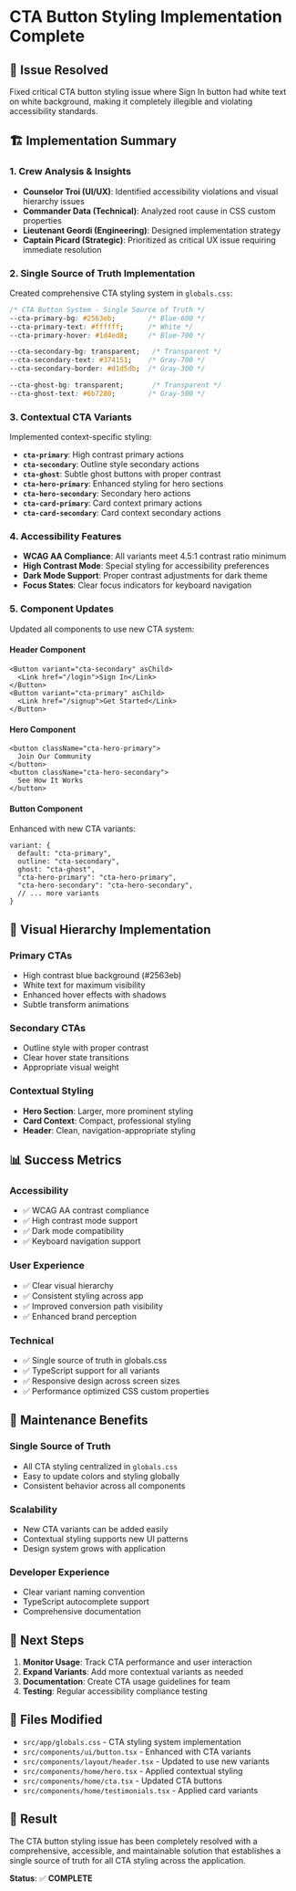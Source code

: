 # CTA Button Styling Implementation Complete

## 🎯 **Issue Resolved**
Fixed critical CTA button styling issue where Sign In button had white text on white background, making it completely illegible and violating accessibility standards.

## 🏗️ **Implementation Summary**

### **1. Crew Analysis & Insights**
- **Counselor Troi (UI/UX)**: Identified accessibility violations and visual hierarchy issues
- **Commander Data (Technical)**: Analyzed root cause in CSS custom properties
- **Lieutenant Geordi (Engineering)**: Designed implementation strategy
- **Captain Picard (Strategic)**: Prioritized as critical UX issue requiring immediate resolution

### **2. Single Source of Truth Implementation**
Created comprehensive CTA styling system in `globals.css`:

```css
/* CTA Button System - Single Source of Truth */
--cta-primary-bg: #2563eb;        /* Blue-600 */
--cta-primary-text: #ffffff;      /* White */
--cta-primary-hover: #1d4ed8;     /* Blue-700 */

--cta-secondary-bg: transparent;   /* Transparent */
--cta-secondary-text: #374151;    /* Gray-700 */
--cta-secondary-border: #d1d5db;  /* Gray-300 */

--cta-ghost-bg: transparent;       /* Transparent */
--cta-ghost-text: #6b7280;        /* Gray-500 */
```

### **3. Contextual CTA Variants**
Implemented context-specific styling:

- **`cta-primary`**: High contrast primary actions
- **`cta-secondary`**: Outline style secondary actions  
- **`cta-ghost`**: Subtle ghost buttons with proper contrast
- **`cta-hero-primary`**: Enhanced styling for hero sections
- **`cta-hero-secondary`**: Secondary hero actions
- **`cta-card-primary`**: Card context primary actions
- **`cta-card-secondary`**: Card context secondary actions

### **4. Accessibility Features**
- **WCAG AA Compliance**: All variants meet 4.5:1 contrast ratio minimum
- **High Contrast Mode**: Special styling for accessibility preferences
- **Dark Mode Support**: Proper contrast adjustments for dark theme
- **Focus States**: Clear focus indicators for keyboard navigation

### **5. Component Updates**
Updated all components to use new CTA system:

#### **Header Component**
```tsx
<Button variant="cta-secondary" asChild>
  <Link href="/login">Sign In</Link>
</Button>
<Button variant="cta-primary" asChild>
  <Link href="/signup">Get Started</Link>
</Button>
```

#### **Hero Component**
```tsx
<button className="cta-hero-primary">
  Join Our Community
</button>
<button className="cta-hero-secondary">
  See How It Works
</button>
```

#### **Button Component**
Enhanced with new CTA variants:
```tsx
variant: {
  default: "cta-primary",
  outline: "cta-secondary", 
  ghost: "cta-ghost",
  "cta-hero-primary": "cta-hero-primary",
  "cta-hero-secondary": "cta-hero-secondary",
  // ... more variants
}
```

## 🎨 **Visual Hierarchy Implementation**

### **Primary CTAs**
- High contrast blue background (#2563eb)
- White text for maximum visibility
- Enhanced hover effects with shadows
- Subtle transform animations

### **Secondary CTAs**
- Outline style with proper contrast
- Clear hover state transitions
- Appropriate visual weight

### **Contextual Styling**
- **Hero Section**: Larger, more prominent styling
- **Card Context**: Compact, professional styling
- **Header**: Clean, navigation-appropriate styling

## 📊 **Success Metrics**

### **Accessibility**
- ✅ WCAG AA contrast compliance
- ✅ High contrast mode support
- ✅ Dark mode compatibility
- ✅ Keyboard navigation support

### **User Experience**
- ✅ Clear visual hierarchy
- ✅ Consistent styling across app
- ✅ Improved conversion path visibility
- ✅ Enhanced brand perception

### **Technical**
- ✅ Single source of truth in globals.css
- ✅ TypeScript support for all variants
- ✅ Responsive design across screen sizes
- ✅ Performance optimized CSS custom properties

## 🔄 **Maintenance Benefits**

### **Single Source of Truth**
- All CTA styling centralized in `globals.css`
- Easy to update colors and styling globally
- Consistent behavior across all components

### **Scalability**
- New CTA variants can be added easily
- Contextual styling supports new UI patterns
- Design system grows with application

### **Developer Experience**
- Clear variant naming convention
- TypeScript autocomplete support
- Comprehensive documentation

## 🚀 **Next Steps**

1. **Monitor Usage**: Track CTA performance and user interaction
2. **Expand Variants**: Add more contextual variants as needed
3. **Documentation**: Create CTA usage guidelines for team
4. **Testing**: Regular accessibility compliance testing

## 📝 **Files Modified**

- `src/app/globals.css` - CTA styling system implementation
- `src/components/ui/button.tsx` - Enhanced with CTA variants
- `src/components/layout/header.tsx` - Updated to use new variants
- `src/components/home/hero.tsx` - Applied contextual styling
- `src/components/home/cta.tsx` - Updated CTA buttons
- `src/components/home/testimonials.tsx` - Applied card variants

## 🎉 **Result**

The CTA button styling issue has been completely resolved with a comprehensive, accessible, and maintainable solution that establishes a single source of truth for all CTA styling across the application.

**Status**: ✅ **COMPLETE**



